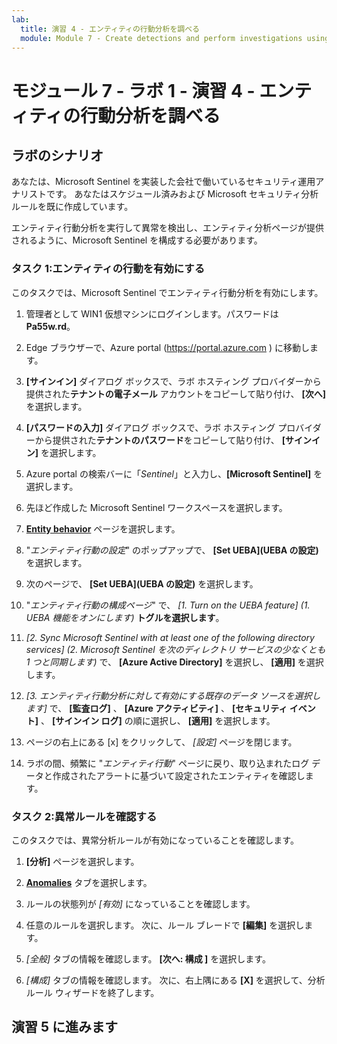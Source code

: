 ```yaml
---
lab:
  title: 演習 4 - エンティティの行動分析を調べる
  module: Module 7 - Create detections and perform investigations using Microsoft Sentinel
---
```


# <a name="module-7---lab-1---exercise-4---explore-entity-behavior-analytics"></a>モジュール 7 - ラボ 1 - 演習 4 - エンティティの行動分析を調べる

## <a name="lab-scenario"></a>ラボのシナリオ

あなたは、Microsoft Sentinel を実装した会社で働いているセキュリティ運用アナリストです。 あなたはスケジュール済みおよび Microsoft セキュリティ分析ルールを既に作成しています。 


エンティティ行動分析を実行して異常を検出し、エンティティ分析ページが提供されるように、Microsoft Sentinel を構成する必要があります。


### <a name="task-1-enable-entity-behavior"></a>タスク 1:エンティティの行動を有効にする 

このタスクでは、Microsoft Sentinel でエンティティ行動分析を有効にします。

1. 管理者として WIN1 仮想マシンにログインします。パスワードは**Pa55w.rd**。  

1. Edge ブラウザーで、Azure portal (https://portal.azure.com ) に移動します。

1. **[サインイン]** ダイアログ ボックスで、ラボ ホスティング プロバイダーから提供された**テナントの電子メール** アカウントをコピーして貼り付け、 **[次へ]** を選択します。

1. **[パスワードの入力]** ダイアログ ボックスで、ラボ ホスティング プロバイダーから提供された**テナントのパスワード**をコピーして貼り付け、 **[サインイン]** を選択します。

1. Azure portal の検索バーに「*Sentinel*」と入力し、**[Microsoft Sentinel]** を選択します。

1. 先ほど作成した Microsoft Sentinel ワークスペースを選択します。

1. **[Entity behavior](エンティティの行動)** ページを選択します。

1. "*エンティティ行動の設定*" のポップアップで、 **[Set UEBA](UEBA の設定)** を選択します。

1. 次のページで、 **[Set UEBA](UEBA の設定)** を選択します。

1. "*エンティティ行動の構成ページ*" で、 *[1. Turn on the UEBA feature] (1. UEBA 機能をオンにします)* **トグルを選択します**。

1. *[2. Sync Microsoft Sentinel with at least one of the following directory services] (2. Microsoft Sentinel を次のディレクトリ サービスの少なくとも 1 つと同期します)* で、 **[Azure Active Directory]** を選択し、 **[適用]** を選択します。

1. *[3. エンティティ行動分析に対して有効にする既存のデータ ソースを選択します]* で、 **[監査ログ]** 、 **[Azure アクティビティ]** 、 **[セキュリティ イベント]** 、 **[サインイン ログ]** の順に選択し、 **[適用]** を選択します。

1. ページの右上にある [x] をクリックして、 *[設定]* ページを閉じます。

1. ラボの間、頻繁に "*エンティティ行動*" ページに戻り、取り込まれたログ データと作成されたアラートに基づいて設定されたエンティティを確認します。


### <a name="task-2-confirm-and-review-anomalies-rules"></a>タスク 2:異常ルールを確認する

このタスクでは、異常分析ルールが有効になっていることを確認します。

1. **[分析]** ページを選択します。

1. **[Anomalies](異常)** タブを選択します。

1. ルールの状態列が *[有効]* になっていることを確認します。

1. 任意のルールを選択します。 次に、ルール ブレードで **[編集]** を選択します。

1. *[全般]* タブの情報を確認します。 **[次へ: 構成 ]** を選択します。

1. *[構成]* タブの情報を確認します。 次に、右上隅にある **[X]** を選択して、分析ルール ウィザードを終了します。


## <a name="proceed-to-exercise-5"></a>演習 5 に進みます
